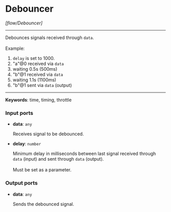 # Debouncer

_[flow/Debouncer]_

---

Debounces signals received through `data`.<br>
<br>
Example:<br>
1. `delay` is set to 1000.<br>
2. "a"@0 received via `data`<br>
3. waiting 0.5s (500ms)<br>
4. "b"@1 received via `data`<br>
5. waiting 1.1s (1100ms)<br>
6. "b"@1 sent via `data` (output)<br>

---

__Keywords__: time, timing, throttle

### Input ports

* __data__: ` any `

    Receives signal to be debounced.<br>


* __delay__: ` number `

    Minimum delay in milliseconds between last signal received through `data` (input) and sent through `data` (output).<br>
    <br>
    Must be set as a parameter.<br>

### Output ports

* __data__: ` any `

    Sends the debounced signal.<br>

